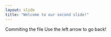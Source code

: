 ```yaml
---
layout: slide
title: "Welcome to our second slide!"
---
```

Commiting the file
Use the left arrow to go back!
